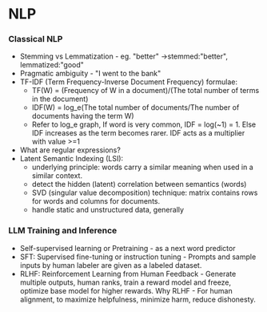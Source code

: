 # NLP

### Classical NLP
* Stemming vs Lemmatization - eg. "better" ->stemmed:"better", lemmatized:"good"
* Pragmatic ambiguity - "I went to the bank"
* TF-IDF (Term Frequency-Inverse Document Frequency) formulae:
    * TF(W) = (Frequency of W in a document)/(The total number of terms in the document)
    * IDF(W) = log_e(The total number of documents/The number of documents having the term W)
    * Refer to log_e graph, If word is very common, IDF = log(~1) = 1. Else IDF increases as the term becomes rarer. IDF acts as a multiplier with value >=1
* What are regular expressions?
* Latent Semantic Indexing (LSI):
    * underlying principle: words carry a similar meaning when used in a similar context.
    * detect the hidden (latent) correlation between semantics (words)
    * SVD (singular value decomposition) technique: matrix contains rows for words and columns for documents.
    * handle static and unstructured data, generally
 
### LLM Training and Inference
* Self-supervised learning or Pretraining - as a next word predictor
* SFT: Supervised fine-tuning or instruction tuning - Prompts and sample inputs by human labeler are given as a labeled dataset.
* RLHF: Reinforcement Learning from Human Feedback - Generate multiple outputs, human ranks, train a reward model and freeze, optimize base model for higher rewards. Why RLHF - For human alignment, to maximize helpfulness, minimize harm, reduce dishonesty.      


